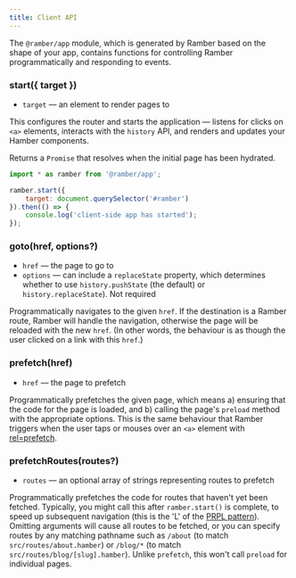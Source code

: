 ```yaml
---
title: Client API
---
```


The `@ramber/app` module, which is generated by Ramber based on the shape of your app, contains functions for controlling Ramber programmatically and responding to events.


### start({ target })

* `target` — an element to render pages to

This configures the router and starts the application — listens for clicks on `<a>` elements, interacts with the `history` API, and renders and updates your Hamber components.

Returns a `Promise` that resolves when the initial page has been hydrated.

```js
import * as ramber from '@ramber/app';

ramber.start({
	target: document.querySelector('#ramber')
}).then(() => {
	console.log('client-side app has started');
});
```


### goto(href, options?)

* `href` — the page to go to
* `options` — can include a `replaceState` property, which determines whether to use `history.pushState` (the default) or `history.replaceState`). Not required

Programmatically navigates to the given `href`. If the destination is a Ramber route, Ramber will handle the navigation, otherwise the page will be reloaded with the new `href`. (In other words, the behaviour is as though the user clicked on a link with this `href`.)


### prefetch(href)

* `href` — the page to prefetch

Programmatically prefetches the given page, which means a) ensuring that the code for the page is loaded, and b) calling the page's `preload` method with the appropriate options. This is the same behaviour that Ramber triggers when the user taps or mouses over an `<a>` element with [rel=prefetch](docs#prefetching).



### prefetchRoutes(routes?)

* `routes` — an optional array of strings representing routes to prefetch

Programmatically prefetches the code for routes that haven't yet been fetched. Typically, you might call this after `ramber.start()` is complete, to speed up subsequent navigation (this is the 'L' of the [PRPL pattern](https://developers.google.com/web/fundamentals/performance/prpl-pattern/)). Omitting arguments will cause all routes to be fetched, or you can specify routes by any matching pathname such as `/about` (to match `src/routes/about.hamber`) or `/blog/*` (to match `src/routes/blog/[slug].hamber`). Unlike `prefetch`, this won't call `preload` for individual pages.
